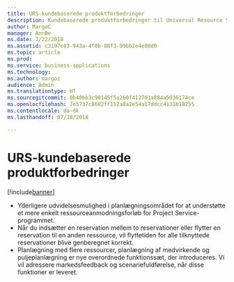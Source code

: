 ```yaml
---
title: URS-kundebaserede produktforbedringer
description: Kundebaserede produktforbedringer til Universal Resource Scheduling
author: MargoC
manager: AnnBe
ms.date: 7/22/2018
ms.assetid: c3197c03-943a-4f0b-88f3-99bb2e4e80d0
ms.topic: article
ms.prod: 
ms.service: business-applications
ms.technology: 
ms.author: margoc
audience: Admin
ms.translationtype: HT
ms.sourcegitcommit: 0b40bb3c98145f5a260f412701a884a5936174ce
ms.openlocfilehash: 7e5737c8682ff152a8a2e54a17ddcc4131b18255
ms.contentlocale: da-dk
ms.lasthandoff: 07/18/2018

---
```


#  <a name="urs-customer-driven-product-enhancements"></a>URS-kundebaserede produktforbedringer

[!include[banner](../../../../includes/banner.md)]

-   Yderligere udvidelsesmulighed i planlægningsområdet for at understøtte et mere enkelt ressourceanmodningsforløb for Project Service-programmet.
-   Når du indsætter en reservation mellem to reservationer eller flytter en reservation til en anden ressource, vil flyttetiden for alle tilknyttede reservationer blive genberegnet korrekt.
-   Planlægning med flere ressourcer, planlægning af medvirkende og puljeplanlægning er nye overordnede funktionssæt, der introduceres. Vi vil adressere markedsfeedback og scenariefuldførelse, når disse funktioner er leveret.

